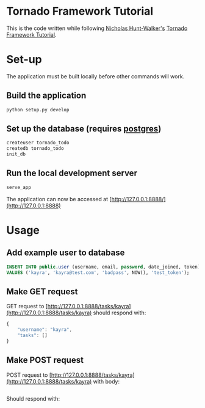 # Tornado Framework Tutorial

This is the code written while following [Nicholas Hunt-Walker's](https://opensource.com/users/nhuntwalker) [Tornado Framework Tutorial](https://opensource.com/article/18/6/tornado-framework).

# Set-up

The application must be built locally before other commands will work.

## Build the application

```bash
python setup.py develop
```

## Set up the database (requires [postgres](http://www.postgresqltutorial.com/install-postgresql/))

```bash
createuser tornado_todo
createdb tornado_todo
init_db
```

## Run the local development server

```python
serve_app
```

The application can now be accessed at [http://127.0.0.1:8888/](http://127.0.0.1:8888)

# Usage

## Add example user to database

```sql
INSERT INTO public.user (username, email, password, date_joined, token) 
VALUES ('kayra', 'kayra@test.com', 'badpass', NOW(), 'test_token');
```

## Make GET request

GET request to [http://127.0.0.1:8888/tasks/kayra](http://127.0.0.1:8888/tasks/kayra) should respond with:

```javascript
{
	"username": "kayra",
	"tasks": []
}
```

## Make POST request

POST request to [http://127.0.0.1:8888/tasks/kayra](http://127.0.0.1:8888/tasks/kayra) with body:

```javascript

```

Should respond with:

```javascript

```